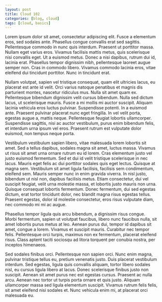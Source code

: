 ```yaml
---
layout: post
title: Cloud 102
categories: [blog, cloud]
tags: [cloud, basics]
---
```


Lorem ipsum dolor sit amet, consectetur adipiscing elit. Fusce a elementum eros, sed sodales ante. Phasellus congue convallis erat sed sagittis. Pellentesque commodo in nunc quis interdum. Praesent ut porttitor massa. Nullam eget varius eros. Vivamus facilisis mattis metus, quis scelerisque nisi convallis eget. Ut a euismod metus. Donec a nisi dapibus, rutrum dui id, lacinia erat. Phasellus tempor dignissim nibh, pellentesque laoreet augue semper non. Cras in commodo libero. Vivamus commodo lacinia eros, vitae eleifend dui tincidunt porttitor. Nunc in tincidunt erat.

Nullam volutpat, sapien vel tristique consequat, quam elit ultricies lacus, eu placerat est ante id velit. Orci varius natoque penatibus et magnis dis parturient montes, nascetur ridiculus mus. Nulla sit amet quam ex. Pellentesque bibendum dignissim velit cursus bibendum. Nulla sed dictum lacus, ut scelerisque mauris. Fusce a mi mollis mi auctor suscipit. Aliquam lacinia vehicula eros luctus pulvinar. Suspendisse potenti. In a euismod ante. Praesent pulvinar placerat nunc eget fringilla. In vel velit porta, egestas augue a, mattis neque. Pellentesque feugiat lobortis ullamcorper. Suspendisse sagittis, nisi ac auctor vestibulum, purus enim bibendum felis, et interdum urna ipsum vel eros. Praesent rutrum est vulputate dolor euismod, non tempus neque porta.

Vestibulum vestibulum sapien libero, vitae malesuada lorem lobortis sit amet. Sed a tellus dapibus, sodales magna sit amet, luctus massa. Vivamus ut risus sit amet urna ornare rutrum eu id lorem. Cras elementum justo vel justo euismod fermentum. Sed et dui id velit tristique scelerisque in nec lacus. Mauris eget felis ac dui porttitor sodales quis eget lectus. Quisque at magna sem. Vestibulum sit amet ligula facilisis, facilisis sem condimentum, eleifend sem. Mauris semper nunc in enim gravida viverra. In nisl justo, bibendum ut nisl non, dapibus facilisis metus. Etiam consectetur, dui vel suscipit feugiat, velit urna molestie massa, et lobortis justo mauris non urna. Quisque consequat lobortis fermentum. Donec fermentum, dui sed egestas dictum, erat tortor tincidunt dolor, nec blandit magna risus egestas tellus. Praesent egestas, dolor id molestie consectetur, eros risus vulputate diam, nec commodo mi mi ac augue.

Phasellus tempor ligula quis arcu bibendum, a dignissim risus congue. Morbi fermentum, sapien ut volutpat faucibus, libero nunc faucibus nulla, sit amet lobortis purus metus at leo. Aenean purus dui, tempor id dapibus sit amet, congue a lorem. Vivamus et suscipit mauris. Curabitur nec tempor felis. Pellentesque orci turpis, maximus non ex fermentum, placerat eleifend risus. Class aptent taciti sociosqu ad litora torquent per conubia nostra, per inceptos himenaeos.

Sed sodales finibus orci. Pellentesque non sapien orci. Nunc enim magna, pulvinar tristique tellus eu, pretium venenatis justo. Duis placerat vestibulum interdum. Sed egestas, ligula quis convallis aliquam, tortor libero sodales nisl, eu cursus ligula libero at lacus. Donec scelerisque finibus justo non suscipit. Aenean sit amet purus nec est egestas cursus. Praesent ac nulla arcu. Aenean nec tortor ut turpis porta ornare et quis justo. Aliquam ullamcorper massa sed ligula elementum suscipit. Vivamus rutrum felis felis, sit amet eleifend nisi sodales et. Nunc vehicula enim mi, at placerat orci malesuada eu.